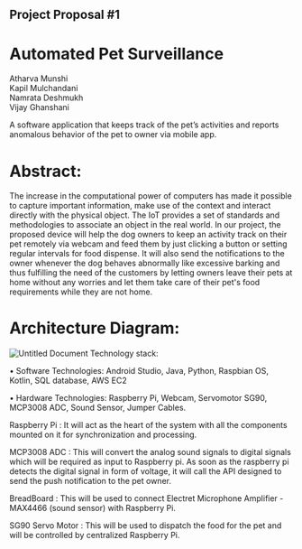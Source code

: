 ## Project Proposal #1

# Automated Pet Surveillance

Atharva Munshi        
Kapil Mulchandani  	    
Namrata Deshmukh           
Vijay Ghanshani

A software application that keeps track of the pet’s activities and reports anomalous behavior of the pet to owner via mobile app. 

# Abstract:
The increase in the computational power of computers has made it possible to capture important information, make use of the context and interact directly with the physical object. The IoT provides a set of standards and methodologies to associate an object in the real world. In our project, the proposed device will help the dog owners to keep an activity track on their pet remotely via webcam and feed them by just clicking a button or setting regular intervals for food dispense. It will also send the notifications to the owner whenever the dog behaves abnormally like excessive barking and thus fulfilling the need of the customers by letting owners leave their pets at home without any worries and let them take care of their pet's food requirements while they are not home.

# Architecture Diagram:
![Untitled Document](https://user-images.githubusercontent.com/33183783/66629690-648cc380-ebb7-11e9-8a2f-4f85bad2a419.png)
Technology stack: 

•	Software Technologies: Android Studio, Java, Python, Raspbian OS, Kotlin, SQL database, AWS EC2

•	Hardware Technologies: Raspberry Pi, Webcam, Servomotor SG90, MCP3008 ADC, Sound Sensor, Jumper Cables.

Raspberry Pi : It will act as the heart of the system with all the components mounted on it for synchronization and processing.

MCP3008 ADC : This will convert the analog sound signals to digital signals which will be required as input to Raspberry pi. As soon as the raspberry pi detects the digital signal in form of voltage, it will call the API designed to send the push notification to the pet owner. 

BreadBoard : This will be used to connect Electret Microphone Amplifier - MAX4466 (sound sensor) with Raspberry Pi.

SG90 Servo Motor : This will be used to dispatch the food for the pet and will be controlled by centralized Raspberry Pi.
